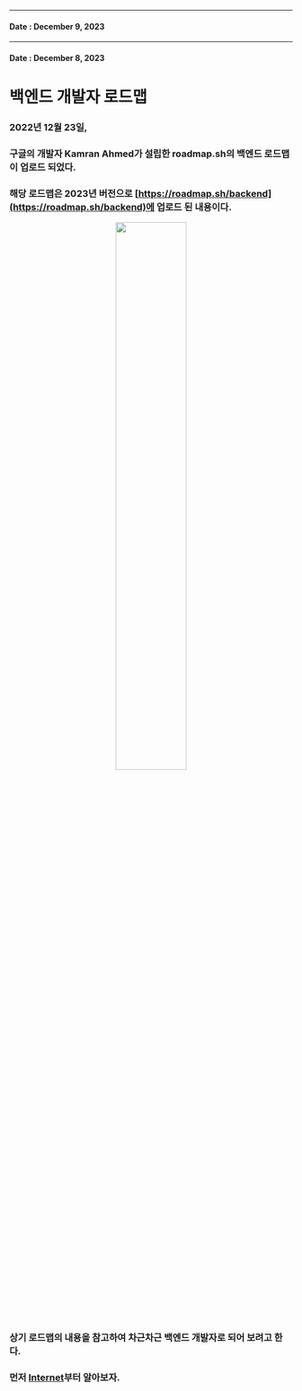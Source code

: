 <!-- 작업일자 -->
<!-- 제목 -->
<!-- 내용 -->

---

<!-- 작업일자 -->
#### Date : December 9, 2023
<!-- 제목 -->
<!-- 내용 -->

---

<!-- 작업일자 -->
#### Date : December 8, 2023

<!-- 제목 -->
백엔드 개발자 로드맵
===
<!-- 내용 -->
### 2022년 12월 23일,
### 구글의 개발자 Kamran Ahmed가 설립한 roadmap.sh의 백엔드 로드맵이 업로드 되었다.
### 해당 로드맵은 2023년 버전으로 [https://roadmap.sh/backend](https://roadmap.sh/backend)에 업로드 된 내용이다.
<p align = "center"><img src = "https://github.com/Kim-src/Kimsrc/assets/150884526/950b4ac0-eb19-4ce5-9a22-47e978254f94" width = "50%px"></p>

### 상기 로드맵의 내용을 참고하여 차근차근 백엔드 개발자로 되어 보려고 한다.
### 먼저 [Internet]()부터 알아보자.
